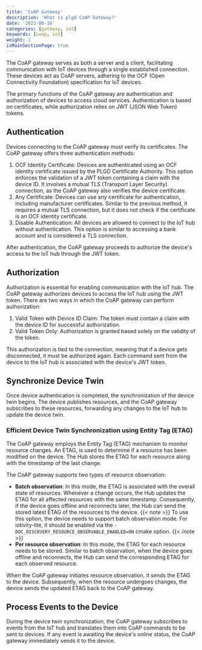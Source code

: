 ```yaml
---
title: 'CoAP Gateway'
description: 'What is plgd CoAP Gateway?'
date: '2023-06-16'
categories: [gateway, iot]
keywords: [coap, iot]
weight: 1
isMainSectionPage: true
---
```


The CoAP gateway serves as both a server and a client, facilitating communication with IoT devices through a single established connection. These devices act as CoAP servers, adhering to the OCF (Open Connectivity Foundation) specification for IoT devices.

The primary functions of the CoAP gateway are authentication and authorization of devices to access cloud services. Authentication is based on certificates, while authorization relies on JWT (JSON Web Token) tokens.

## Authentication

Devices connecting to the CoAP gateway must verify its certificates. The CoAP gateway offers three authentication methods:

1. OCF Identity Certificate: Devices are authenticated using an OCF identity certificate issued by the PLGD Certificate Authority. This option enforces the validation of a JWT token containing a claim with the device ID. It involves a mutual TLS (Transport Layer Security) connection, as the CoAP gateway also verifies the device certificate.
2. Any Certificate: Devices can use any certificate for authentication, including manufacturer certificates. Similar to the previous method, it requires a mutual TLS connection, but it does not check if the certificate is an OCF identity certificate.
3. Disable Authentication: All devices are allowed to connect to the IoT hub without authentication. This option is similar to accessing a bank account and is considered a TLS connection.

After authentication, the CoAP gateway proceeds to authorize the device's access to the IoT hub through the JWT token.

## Authorization

Authorization is essential for enabling communication with the IoT hub. The CoAP gateway authorizes devices to access the IoT hub using the JWT token. There are two ways in which the CoAP gateway can perform authorization:

1. Valid Token with Device ID Claim: The token must contain a claim with the device ID for successful authorization.
2. Valid Token Only: Authorization is granted based solely on the validity of the token.

This authorization is tied to the connection, meaning that if a device gets disconnected, it must be authorized again. Each command sent from the device to the IoT hub is associated with the device's JWT token.

## Synchronize Device Twin

Once device authentication is completed, the synchronization of the device twin begins. The device publishes resources, and the CoAP gateway subscribes to these resources, forwarding any changes to the IoT hub to update the device twin.

### Efficient Device Twin Synchronization using Entity Tag (ETAG)

The CoAP gateway employs the Entity Tag (ETAG) mechanism to monitor resource changes. An ETAG, is used to determine if a resource has been modified on the device. The Hub stores the ETAG for each resource along with the timestamp of the last change.

The CoAP gateway supports two types of resource observation:

- **Batch observation**: In this mode, the ETAG is associated with the overall state of resources. Whenever a change occurs, the Hub updates the ETAG for all affected resources with the same timestamp. Consequently, if the device goes offline and reconnects later, the Hub can send the stored latest ETAG of the resources to the device.
  {{< note >}}
  To use this option, the device needs to support batch observation mode. For iotivity-lite, it should be enabled via the `-DOC_DISCOVERY_RESOURCE_OBSERVABLE_ENABLED=ON` cmake option.
  {{< /note >}}
- **Per resource observation**: In this mode, the ETAG for each resource needs to be stored. Similar to batch observation, when the device goes offline and reconnects, the Hub can send the corresponding ETAG for each observed resource.

When the CoAP gateway initiates resource observation, it sends the ETAG to the device. Subsequently, when the resource undergoes changes, the device sends the updated ETAG back to the CoAP gateway.

## Process Events to the Device

During the device twin synchronization, the CoAP gateway subscribes to events from the IoT hub and translates them into CoAP commands to be sent to devices. If any event is awaiting the device's online status, the CoAP gateway immediately sends it to the device.
